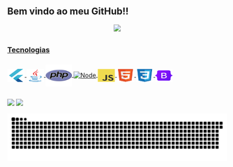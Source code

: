 [//]: # ( Retirado do Repositorio da Rafaella Ballerini: https://github.com/rafaballerini/rafaballerini)

## Bem vindo ao meu GitHub!!

<div align="center">
  <a href="https://github.com/MarcoAurelioGR">
  
  <img height="180em" src="https://github-readme-stats.vercel.app/api/top-langs/?username=MarcoAurelioGR&layout=compact&langs_count=7&theme=dark"/>
</div>
  
  ##
  
  ### Tecnologias
  #####
  
<div style="display: inline_block">
  <img align="center" alt="Flutter" height="30" width="40" src="https://raw.githubusercontent.com/devicons/devicon/master/icons/flutter/flutter-original.svg">
  <img align="center" alt="Java" height="30" width="40" src="https://raw.githubusercontent.com/devicons/devicon/master/icons/java/java-original.svg">
  <img align="center" alt="Php" height="50" width="60" src="https://raw.githubusercontent.com/devicons/devicon/master/icons/php/php-original.svg">  
  <img align="center" alt="Node" height="40" width="50" src="https://encrypted-tbn0.gstatic.com/images?q=tbn:ANd9GcT6bebC_d4eWwJ-x9ntqDuT94TvOgumSBVWHg&s"> 
  <img align="center" alt="JavaScript" height="30" width="40" src="https://raw.githubusercontent.com/devicons/devicon/master/icons/javascript/javascript-original.svg">
  <img align="center" alt="HTML" height="30" width="40" src="https://raw.githubusercontent.com/devicons/devicon/master/icons/html5/html5-original.svg">
  <img align="center" alt="CSS" height="30" width="40" src="https://raw.githubusercontent.com/devicons/devicon/master/icons/css3/css3-original.svg">  
  <img align="center" alt="Bootstrap" height="30" width="40" src="https://raw.githubusercontent.com/devicons/devicon/master/icons/bootstrap/bootstrap-original.svg">  
</div>
  
  ##
  
<div> 
  <a href = "mailto:marco-aurelio-paraiso@hotmail.com"><img src="https://img.shields.io/badge/-Email-%23333?style=for-the-badge&logo=gmail" target="_blank"></a>
  <a href="https://www.linkedin.com/in/marcoaureliogr/" target="_blank"><img src="https://img.shields.io/badge/-LinkedIn-%23333?style=for-the-badge&logo=linkedin" target="_blank"></a>
  
  
  
  ![Snake animation](https://github.com/MarcoAurelioGR/MarcoAurelioGR/blob/output/github-contribution-grid-snake.svg)
 
</div>
